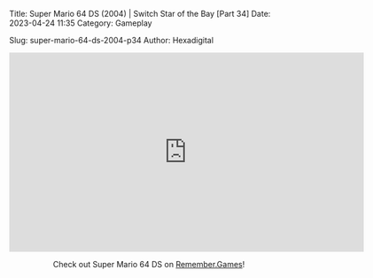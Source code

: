 Title: Super Mario 64 DS (2004) | Switch Star of the Bay [Part 34]
Date: 2023-04-24 11:35
Category: Gameplay

Slug: super-mario-64-ds-2004-p34
Author: Hexadigital

<center><iframe src="https://www.youtube.com/embed/Mgpr6TP26hY?feature=oembed" allow="accelerometer; autoplay; encrypted-media; gyroscope; picture-in-picture" width="640" height="360" frameborder="0"></iframe>

Check out Super Mario 64 DS on [Remember.Games](https://remember.games/game/2250/super-mario-64-ds/)!</center>